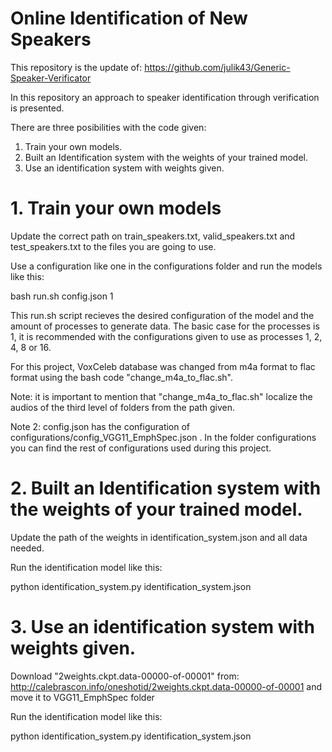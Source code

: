 # Online Identification of New Speakers

This repository is the update of: https://github.com/julik43/Generic-Speaker-Verificator

In this repository an approach to speaker identification through verification is presented.

There are three posibilities with the code given:
1. Train your own models.
2. Built an Identification system with the weights of your trained model.
3. Use an identification system with weights given.


# 1. Train your own models

Update the correct path on train_speakers.txt, valid_speakers.txt and test_speakers.txt to the files you are going to use.

Use a configuration like one in the configurations folder and run the models like this:

bash run.sh config.json 1

This run.sh script recieves the desired configuration of the model and the amount of processes to generate data. The basic case for the processes is 1, it is recommended with the configurations given to use as processes 1, 2, 4, 8 or 16.

For this project, VoxCeleb database was changed from m4a format to flac format using the bash code "change_m4a_to_flac.sh".

Note: it is important to mention that "change_m4a_to_flac.sh" localize the audios of the third level of folders from the path given.

Note 2: config.json has the configuration of configurations/config_VGG11_EmphSpec.json . In the folder configurations you can find the rest of configurations used during this project.


# 2. Built an Identification system with the weights of your trained model.

Update the path of the weights in identification_system.json and all data needed.

Run the identification model like this:

python identification_system.py identification_system.json


# 3. Use an identification system with weights given.

Download "2weights.ckpt.data-00000-of-00001" from: http://calebrascon.info/oneshotid/2weights.ckpt.data-00000-of-00001 and move it to VGG11_EmphSpec folder

Run the identification model like this:

python identification_system.py identification_system.json